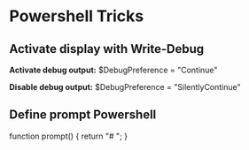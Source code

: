 # Powershell Tricks

## Activate display with Write-Debug

**Activate debug output:** 
$DebugPreference = "Continue"

**Disable debug output:**
$DebugPreference = "SilentlyContinue"

## Define prompt Powershell

function prompt() {
    return "# ";
}



